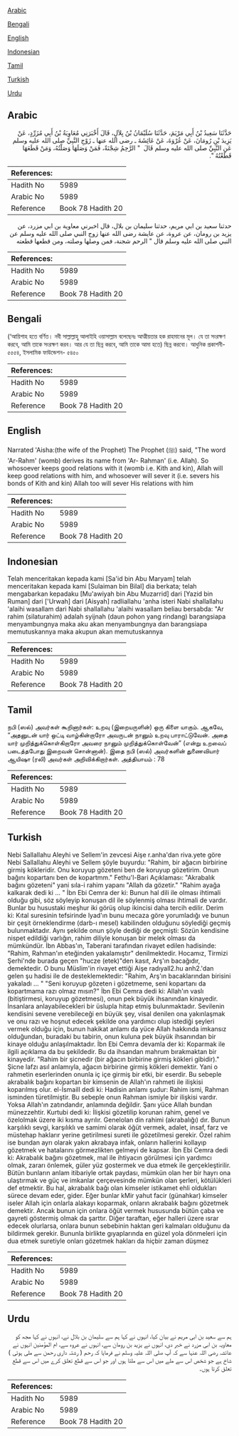 [Arabic](#arabic)

[Bengali](#bengali)

[English](#english)

[Indonesian](#indonesian)

[Tamil](#tamil)

[Turkish](#turkish)

[Urdu](#urdu)

## Arabic


<div dir="rtl" lang="ar" style={{fontSize:'larger',backgroundColor:'#f8f9fa',padding:20}}>
حَدَّثَنَا سَعِيدُ بْنُ أَبِي مَرْيَمَ، حَدَّثَنَا سُلَيْمَانُ بْنُ بِلاَلٍ، قَالَ أَخْبَرَنِي مُعَاوِيَةُ بْنُ أَبِي مُزَرِّدٍ، عَنْ يَزِيدَ بْنِ رُومَانَ، عَنْ عُرْوَةَ، عَنْ عَائِشَةَ ـ رضى الله عنها ـ زَوْجِ النَّبِيِّ صلى الله عليه وسلم عَنِ النَّبِيِّ صلى الله عليه وسلم قَالَ ‏ "‏ الرَّحِمُ شِجْنَةٌ، فَمَنْ وَصَلَهَا وَصَلْتُهُ، وَمَنْ قَطَعَهَا قَطَعْتُهُ ‏"‏‏.‏
</div>
<div style={{backgroundColor:'#f8f9fa',padding:20, marginBottom: 10}}><table> <thead> <tr> <th>References:</th> <th></th> </tr> </thead> <tbody><tr><td>Hadith No</td><td>5989</td></tr><tr><td>Arabic No</td><td>5989</td></tr><tr><td>Reference</td><td>Book 78 Hadith 20</td></tr></tbody></table></div>


<div dir="rtl" lang="ar" style={{fontSize:'larger',backgroundColor:'#f8f9fa',padding:20}}>
حدثنا سعيد بن ابي مريم، حدثنا سليمان بن بلال، قال اخبرني معاوية بن ابي مزرد، عن يزيد بن رومان، عن عروة، عن عايشة رضى الله عنها زوج النبي صلى الله عليه وسلم عن النبي صلى الله عليه وسلم قال " الرحم شجنة، فمن وصلها وصلته، ومن قطعها قطعته
</div>
<div style={{backgroundColor:'#f8f9fa',padding:20, marginBottom: 10}}><table> <thead> <tr> <th>References:</th> <th></th> </tr> </thead> <tbody><tr><td>Hadith No</td><td>5989</td></tr><tr><td>Arabic No</td><td>5989</td></tr><tr><td>Reference</td><td>Book 78 Hadith 20</td></tr></tbody></table></div>

## Bengali


<div dir="ltr" lang="bn" style={{fontSize:'larger',backgroundColor:'#f8f9fa',padding:20}}>
(‘আয়িশাহ হতে বর্ণিত। নবী সাল্লাল্লাহু আলাইহি ওয়াসাল্লাম বলেছেনঃ আত্মীয়তার হক রাহমানের মূল। যে তা সংরক্ষণ করবে, আমি তাকে সংরক্ষণ করব। আর যে তা ছিন্ন করবে, আমি তাকে আমা হতে) ছিন্ন করবো। আধুনিক প্রকাশনী- ৫৫৫৪, ইসলামিক ফাউন্ডেশন- ৫৪৫০
</div>
<div style={{backgroundColor:'#f8f9fa',padding:20, marginBottom: 10}}><table> <thead> <tr> <th>References:</th> <th></th> </tr> </thead> <tbody><tr><td>Hadith No</td><td>5989</td></tr><tr><td>Arabic No</td><td>5989</td></tr><tr><td>Reference</td><td>Book 78 Hadith 20</td></tr></tbody></table></div>

## English


<div dir="ltr" lang="en" style={{fontSize:'larger',backgroundColor:'#f8f9fa',padding:20}}>
Narrated 'Aisha:(the wife of the Prophet) The Prophet (ﷺ) said, "The word 'Ar-Rahm' (womb) derives its name from 'Ar- Rahman' (i.e. Allah). So whosoever keeps good relations with it (womb i.e. Kith and kin), Allah will keep good relations with him, and whosoever will sever it (i.e. severs his bonds of Kith and kin) Allah too will sever His relations with him
</div>
<div style={{backgroundColor:'#f8f9fa',padding:20, marginBottom: 10}}><table> <thead> <tr> <th>References:</th> <th></th> </tr> </thead> <tbody><tr><td>Hadith No</td><td>5989</td></tr><tr><td>Arabic No</td><td>5989</td></tr><tr><td>Reference</td><td>Book 78 Hadith 20</td></tr></tbody></table></div>

## Indonesian


<div dir="ltr" lang="id" style={{fontSize:'larger',backgroundColor:'#f8f9fa',padding:20}}>
Telah menceritakan kepada kami [Sa'id bin Abu Maryam] telah menceritakan kepada kami [Sulaiman bin Bilal] dia berkata; telah mengabarkan kepadaku [Mu'awiyah bin Abu Muzarrid] dari [Yazid bin Ruman] dari ['Urwah] dari [Aisyah] radliallahu 'anha isteri Nabi shallallahu 'alaihi wasallam dari Nabi shallallahu 'alaihi wasallam beliau bersabda: "Ar rahim (silaturahim) adalah syijnah (daun pohon yang rindang) barangsiapa menyambungnya maka aku akan menyambungnya dan barangsiapa memutuskannya maka akupun akan memutuskannya
</div>
<div style={{backgroundColor:'#f8f9fa',padding:20, marginBottom: 10}}><table> <thead> <tr> <th>References:</th> <th></th> </tr> </thead> <tbody><tr><td>Hadith No</td><td>5989</td></tr><tr><td>Arabic No</td><td>5989</td></tr><tr><td>Reference</td><td>Book 78 Hadith 20</td></tr></tbody></table></div>

## Tamil


<div dir="ltr" lang="ta" style={{fontSize:'larger',backgroundColor:'#f8f9fa',padding:20}}>
நபி (ஸல்) அவர்கள் கூறினார்கள்: உறவு (இறையருளின்) ஒரு கிளை யாகும். ஆகவே, “அதனுடன் யார் ஒட்டி வாழ்கின்றாரோ அவருடன் நானும் உறவு பாராட்டுவேன். அதை யார் முறித்துக்கொள்கிறாரோ அவரை நானும் முறித்துக்கொள்வேன்” (என்று உறவைப் படைத்தபோது இறைவன் சொன்னான்). இதை நபி (ஸல்) அவர்களின் துணைவியார் ஆயிஷா (ரலி) அவர்கள் அறிவிக்கிறார்கள். அத்தியாயம் : 78
</div>
<div style={{backgroundColor:'#f8f9fa',padding:20, marginBottom: 10}}><table> <thead> <tr> <th>References:</th> <th></th> </tr> </thead> <tbody><tr><td>Hadith No</td><td>5989</td></tr><tr><td>Arabic No</td><td>5989</td></tr><tr><td>Reference</td><td>Book 78 Hadith 20</td></tr></tbody></table></div>

## Turkish


<div dir="ltr" lang="tr" style={{fontSize:'larger',backgroundColor:'#f8f9fa',padding:20}}>
Nebi Sallallahu Aleyhi ve Sellem'in zevcesi Aişe r.anha'dan riva.yete göre Nebi Sallallahu Aleyhi ve Sellem şöyle buyurdu: "Rahim, bir ağacın birbirine girmiş kökleridir. Onu koruyup gözeteni ben de koruyup gözetirim. Onun bağını kopartanı ben de kopartmm." Fethu'l-Bari Açıklaması: "Akrabalık bağını gözeteni" yani sıla-i rahim yapanı "Allah da gözetir." "Rahim ayağa kalkarak dedi ki ... " İbn Ebi Cemra der ki: Bunun hal dili ile olması ihtimali olduğu gibi, söz söyleyip konuşan dil ile söylenmiş olması ihtimali de vardır. Bunlar bu husustaki meşhur iki görüş olup ikincisi daha tercih edilir. Derim ki: Kıtal suresinin tefsirinde lyad'ın bunu mecaza göre yorumladığı ve bunun bir çeşit örneklendirme (darb-ı mesel) kabilinden olduğunu söylediği geçmiş bulunmaktadır. Aynı şekilde onun şöyle dediği de geçmişti: Sözün kendisine nispet edildiği varlığın, rahim diliyle konuşan bir melek olması da mümkündür. İbn Abbas'ın, Taberani tarafından rivayet edilen hadisinde: "Rahim, Rahman'ın eteğinden yakalamıştır" denilmektedir. Hocamız, Tirmizi Şerhi'nde burada geçen "hucze (etek)"den kasıt, Arş'ın bacağıdır, demektedir. O bunu Müslim'in rivayet ettiği Aişe radıyall2.hu anh2.'dan gelen şu hadisi ile de desteklemektedir: "Rahim, Arş'ın bacaklarından birisini yakaladı ... " "Seni koruyup gözeten i gözetmeme, seni kopartanı da kopartmama razı olmaz mısın?" İbn Ebi Cemra dedi ki: Allah'ın vaslı (bitiştirmesi, koruyup gözetmesi), onun pek büyük ihsanından kinayedir. İnsanlara anlayabilecekleri bir üslupla hitap etmiş bulunmaktadır. Sevilenin kendisini sevene verebileceği en büyük şey, visal denilen ona yakınlaşmak ve onu razı ve hoşnut edecek şekilde ona yardımcı olup istediği şeyleri vermek olduğu için, bunun hakikat anlamı da yüce Allah hakkında imkansız olduğundan, buradaki bu tabirin, onun kuluna pek büyük ihsanından bir kinaye olduğu anlaşılmaktadır. İbn Ebi Cemra devamla der ki: Koparmak ile ilgili açıklama da bu şekildedir. Bu da ihsandan mahrum bırakmaktan bir kinayedir. "Rahim bir şicnedir (bir ağacın birbirine girmiş kökleri gibidir)." Şicne lafzı asıl anlamıyla, ağacın birbirine girmiş kökleri demektir. Yani o rahmetin eserlerinden onunla iç içe girmiş bir etki, bir eserdir. Bu sebeple akrabalık bağını kopartan bir kimsenin de Allah'ın rahmeti ile ilişkisi koparılmış olur. el-İsmaill dedi ki: Hadisin anlamı şudur: Rahim ismi, Rahman isminden türetilmiştir. Bu sebeple onun Rahman ismiyle bir ilişkisi vardır. Yoksa Allah'ın zatındandır, anlamında değildir. Şanı yüce Allah bundan münezzehtir. Kurtubi dedi ki: İlişkisi gözetilip korunan rahim, genel ve özelolmak üzere iki kısma ayrılır. Genelolan din rahimi (akrabalığı) dır. Bunun karşılıklı sevgi, karşılıklı ve samimi olarak öğüt vermek, adalet, insaf, farz ve müstehap haklarır yerine getirilmesi sureti ile gözetilmesi gerekir. Özel rahim ise bundan ayrı olarak yakın akrabaya infak, onların hallerini kollayıp gözetmek ve hatalarını görmezlikten gelmeyi de kapsar. İbn Ebi Cemra dedi ki: Akrabalık bağını gözetmek, mal ile ihtiyacın görülmesi için yardımcı olmak, zararı önlemek, güler yüz gostermek ve dua etmek ile gerçekleştirilir. Bütün bunların anlam itibariyle ortak paydası, mümkün olan her bir hayrı ona ulaştırmak ve güç ve imkanlar çerçevesinde mümkün olan şerleri, kötülükleri def etmektir. Bu hal, akrabalık bağı olan kimseler istikamet ehli oldukları sürece devam eder, gider. Eğer bunlar kMir yahut facir (günahkar) kimseler iseler Allah için onlarla alakayı koparmak, onların akrabalık bağını gözetmek demektir. Ancak bunun için onlara öğüt vermek hususunda bütün çaba ve gayreti göstermiş olmak da şarttır. Diğer taraftan, eğer halleri üzere ısrar edecek olurlarsa, onlara bunun sebebinin haktan geri kalmaları olduğunu da bildirmek gerekir. Bununla birlikte gıyaplarında en güzel yola dönmeleri için dua etmek suretiyle onları gözetmek hakları da hiçbir zaman düşmez
</div>
<div style={{backgroundColor:'#f8f9fa',padding:20, marginBottom: 10}}><table> <thead> <tr> <th>References:</th> <th></th> </tr> </thead> <tbody><tr><td>Hadith No</td><td>5989</td></tr><tr><td>Arabic No</td><td>5989</td></tr><tr><td>Reference</td><td>Book 78 Hadith 20</td></tr></tbody></table></div>

## Urdu


<div dir="rtl" lang="ur" style={{fontSize:'larger',backgroundColor:'#f8f9fa',padding:20}}>
ہم سے سعید بن ابی مریم نے بیان کیا، انہوں نے کہا ہم سے سلیمان بن بلال نے، انہوں نے کہا مجھ کو معاویہ بن ابی مزرد نے خبر دی، انہوں نے یزید بن رومان سے، انہوں نے عروہ سے، ام المؤمنین انہوں نے عائشہ رضی اللہ عنہا سے کہ آپ صلی اللہ علیہ وسلم نے فرمایا کہ رحم ( رشتہ داری رحمن سے ملی ہوئی ) شاخ ہے جو شخص اس سے ملے میں اس سے ملتا ہوں اور جو اس سے قطع تعلق کرے میں اس سے قطع تعلق کرتا ہوں۔
</div>
<div style={{backgroundColor:'#f8f9fa',padding:20, marginBottom: 10}}><table> <thead> <tr> <th>References:</th> <th></th> </tr> </thead> <tbody><tr><td>Hadith No</td><td>5989</td></tr><tr><td>Arabic No</td><td>5989</td></tr><tr><td>Reference</td><td>Book 78 Hadith 20</td></tr></tbody></table></div>